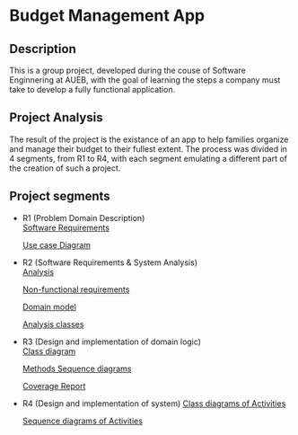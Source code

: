 # Budget Management App

## Description
This is a group project, developed during the couse of Software Enginnering at AUEB, with the goal of learning the steps a company must take to develop a fully functional application.

## Project Analysis
The result of the project is the existance of an app to help families organize and manage their budget to their fullest extent. The process was divided in 4 segments, from R1 to R4, with each segment emulating a different part of the creation of such a project. 

## Project segments
* R1 (Problem Domain Description)\
  [Software Requirements](/docs/markdown/r1-software-requirements.md)

  [Use case Diagram](/docs/markdown/uml/requirements/r1-use-case-diagram.jpg)

* R2 (Software Requirements & System Analysis)\
  [Analysis](/docs/markdown/r2.md)

  [Non-functional requirements](/docs/markdown/non-functional-requirements.md)

  [Domain model](/docs/markdown/uml/requirements/domain-model.jpg)
  
  [Analysis classes](/docs/markdown/uml/requirements/analysis-classes.jpg)

* R3 (Design and implementation of domain logic)\
  [Class diagram](/docs/markdown/uml/design/class-diagram.jpg)

  [Methods Sequence diagrams](/docs/markdown/r3-methods-sequence-diagrams%20.md)

  [Coverage Report](/docs/coverage-reports/domain-coverage.png)

* R4 (Design and implementation of system)
  [Class diagrams of Activities](/docs/markdown/r4-class-diagrams.md)

  [Sequence diagrams of Activities](/docs/markdown/r4-sequence-diagrams.md)
